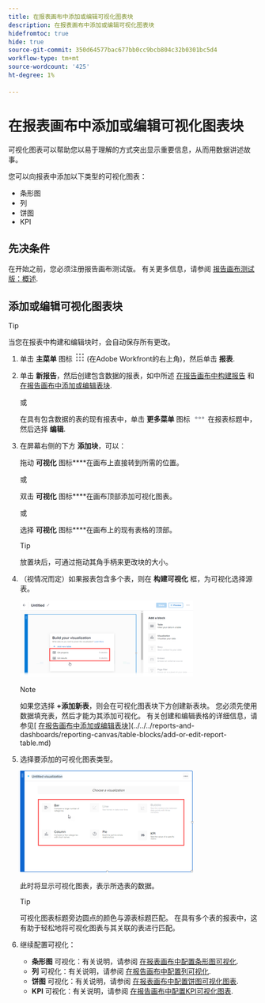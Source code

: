 ```yaml
---
title: 在报表画布中添加或编辑可视化图表块
description: 在报表画布中添加或编辑可视化图表块
hidefromtoc: true
hide: true
source-git-commit: 350d64577bac677bb0cc9bcb804c32b0301bc5d4
workflow-type: tm+mt
source-wordcount: '425'
ht-degree: 1%

---
```



# 在报表画布中添加或编辑可视化图表块

可视化图表可以帮助您以易于理解的方式突出显示重要信息，从而用数据讲述故事。

您可以向报表中添加以下类型的可视化图表：

* 条形图
* 列
* 饼图
* KPI

## 先决条件

在开始之前，您必须注册报告画布测试版。 有关更多信息，请参阅 [报告画布测试版：概述](/help/quicksilver/product-announcements/betas/canvas-dashboards-beta/reporting-canvas-beta-overview.md).

## 添加或编辑可视化图表块

>[!TIP]
>
>当您在报表中构建和编辑块时，会自动保存所有更改。

1. 单击 **主菜单** 图标 ![](assets/main-menu-icon.png) (在Adobe Workfront的右上角)，然后单击 **报表**.
1. 单击 **新报告**，然后创建包含数据的报表，如中所述 [在报告画布中构建报告](../../../reports-and-dashboards/reporting-canvas/manage-reports/build-report.md) 和 [在报告画布中添加或编辑表块](../../../reports-and-dashboards/reporting-canvas/table-blocks/add-or-edit-report-table.md).

   或

   在具有包含数据的表的现有报表中，单击 **更多菜单** 图标 ![](assets/more-icon.png) 在报表标题中，然后选择 **编辑**.

1. 在屏幕右侧的下方 **添加块**，可以：

   拖动 **可视化** 图标****在画布上直接转到所需的位置。

   或

   双击 **可视化** 图标****在画布顶部添加可视化图表。

   或

   选择 **可视化** 图标****在画布上的现有表格的顶部。

   >[!TIP]
   >
   >放置块后，可通过拖动其角手柄来更改块的大小。

1. （视情况而定）如果报表包含多个表，则在 **构建可视化** 框，为可视化选择源表。

   ![](assets/select-table-on-vis-350x155.png)

   >[!NOTE]
   >
   >如果您选择 **+添加新表**，则会在可视化图表块下方创建新表块。 您必须先使用数据填充表，然后才能为其添加可视化。 有关创建和编辑表格的详细信息，请参见[ [在报告画布中添加或编辑表块](../../../reports-and-dashboards/reporting-canvas/table-blocks/add-or-edit-report-table.md)](../../../reports-and-dashboards/reporting-canvas/table-blocks/add-or-edit-report-table.md)

1. 选择要添加的可视化图表类型。

   ![](assets/select-vis-type-350x205.png)

   此时将显示可视化图表，表示所选表的数据。

   >[!TIP]
   >
   >可视化图表标题旁边圆点的颜色与源表标题匹配。 在具有多个表的报表中，这有助于轻松地将可视化图表与其关联的表进行匹配。

1. 继续配置可视化：

   * **条形图** 可视化：有关说明，请参阅 [在报表画布中配置条形图可视化](../../../reports-and-dashboards/reporting-canvas/visualization-blocks/configure-bar-visualization.md#bar).
   * **列** 可视化：有关说明，请参阅 [在报告画布中配置列可视化](../../../reports-and-dashboards/reporting-canvas/visualization-blocks/configure-column-visualization.md).
   * **饼图** 可视化：有关说明，请参阅 [在报表画布中配置饼图可视化图表](../../../reports-and-dashboards/reporting-canvas/visualization-blocks/configure-pie-visualization.md).
   * **KPI** 可视化：有关说明，请参阅 [在报告画布中配置KPI可视化图表](../../../reports-and-dashboards/reporting-canvas/visualization-blocks/configure-kpi-visualization.md).
